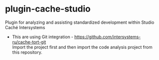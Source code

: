 # plugin-cache-studio
Plugin for analyzing and assisting standardized development within Studio Caché Intersystems

* This are using Git integration - https://github.com/intersystems-ru/cache-tort-git <br>
Import the project first and then import the code analysis project from this repository.
